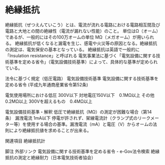 # 絶縁抵抗

絶縁抵抗（ぜつえんていこう）とは、電流が流れる電路における電路相互間及び電路と大地との間の絶縁性（電流が漏れない性能）のこと。
単位はΩ（オーム）であるが、一般的にはその100万オームの単位 MΩ（メガオーム）が用いられる。
絶縁抵抗が低くなると漏電を生じ、感電や火災等の原因となる。絶縁抵抗の測定は、電気保安の基本となっている。
絶縁抵抗は英語で一般的に「Insulation resistance」と呼ばれる
電気事業法に基づく「電気設備に関する技術基準を定める省令」（電気設備技術基準）によって、具体的な基準が定められている。

法令に基づく規定（低圧電路）
電気設備技術基準
電気設備に関する技術基準を定める省令
(平成九年通商産業省令第52条)

電気使用場所における低圧
300V以下
対地電圧150V以下　0.1MΩ以上
その他　0.2MΩ以上
300Vを超えるもの　0.4MΩ以上

電気設備技術基準・解釈
低圧で絶縁抵抗（MΩ）の測定が困難な場合（第14条）
漏洩電流 1mA以下
停電が許されず、架線電流計（クランプ式のリークメーター等）を使用する場合の基準。漏洩電流（mA）と電圧（V）からオームの法則により絶縁抵抗値を求めることが出来る。

関連項目
絶縁抵抗計

脚注
外部リンク
電気設備に関する技術基準を定める省令 - e-Gov法令検索
絶縁抵抗の測定と絶縁耐力（日本電気技術者協会）